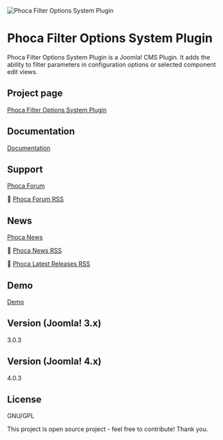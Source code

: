 



![Phoca Filter Options System Plugin](https://github.com/PhocaCz/PhocaFilterOptions/blob/master/phocafilteroptions.png?raw=true)

# Phoca Filter Options System Plugin



Phoca Filter Options System Plugin is a Joomla! CMS Plugin. It adds the ability to filter parameters in configuration options or selected component edit views.



## Project page

[Phoca Filter Options System Plugin](https://www.phoca.cz/phoca-filter-options-system-plugin)



## Documentation

[Documentation](https://www.phoca.cz/documentation/category/134-phoca-filter-options-system-plugin)





## Support

[Phoca Forum](https://www.phoca.cz/forum)

:bell: [Phoca Forum RSS](https://www.phoca.cz/forum/app.php/feed)



## News

[Phoca News](https://www.phoca.cz/news)

:bell: [Phoca News RSS](https://www.phoca.cz/news?format=feed&type=rss)

:bell: [Phoca Latest Releases RSS](https://www.phoca.cz/download/feed/111?format=feed&type=rss)



## Demo

[Demo](https://www.phoca.cz/)



## Version (Joomla! 3.x)

3.0.3

## Version (Joomla! 4.x)

4.0.3



## License

GNU/GPL



This project is open source project - feel free to contribute! Thank you.
